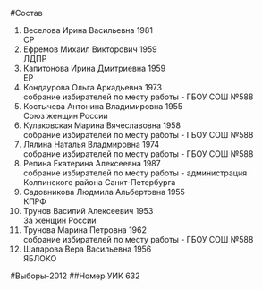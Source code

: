 #Состав
1. Веселова Ирина Васильевна 1981   
    СР
2. Ефремов Михаил Викторович 1959   
    ЛДПР
3. Капитонова Ирина Дмитриевна 1959   
    ЕР
4. Кондаурова Ольга Аркадьевна 1973   
    собрание избирателей по месту работы - ГБОУ СОШ №588
5. Костычева Антонина Владимировна 1955   
    Союз женщин России
6. Кулаковская Марина Вячеславовна 1958   
    собрание избирателей по месту работы - ГБОУ СОШ №588
7. Лялина Наталья Владмировна 1974   
    собрание избирателей по месту работы - ГБОУ СОШ №588
8. Репина Екатерина Алексеевна 1987   
    собрание избирателей по месту работы - администрация Колпинского района Санкт-Петербурга
9. Садовникова Людмила Альбертовна 1955   
    КПРФ
10. Трунов Василий Алексеевич 1953   
    За женщин России
11. Трунова Марина Петровна 1962   
    собрание избирателей по месту работы - ГБОУ СОШ №588
12. Шапарова Вера Васильевна 1956   
    ЯБЛОКО

#Выборы-2012
##Номер УИК
632